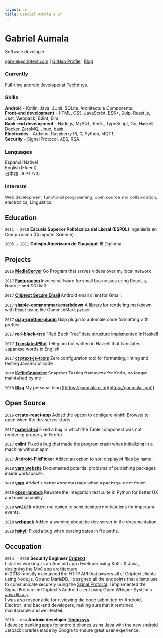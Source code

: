 ```yaml
---
layout: cv
title: Gabriel Aumala's CV
---
```

# Gabriel Aumala
Software developer

<div id="webaddress">
<a href="mailto:gabriel@criptext.com">gabriel@criptext.com</a>
| <a href="https://github.com/GAumala">GitHub Profile</a>
| <a href="https://gaumala.com">Blog</a>
</div>


### Currently

Full-time android developer at [Technisys](https://www.technisys.com/).

### Skills

**Android** - Kotlin, Java, JUnit, SQLite, Architecture Components.<br>
**Front-end development** - HTML, CSS, JavaScript, ES6+, Gulp, React.js, Jest, Webpack, Eslint, Elm.<br>
**Back-end development** - Node.js, MySQL, Redis, TypeScript, Go, Haskell, Docker, ZeroMQ, Linux, bash.<br>
**Electronics** - Arduino, Raspberry Pi, C, Python, MQTT.<br>
**Security** - Signal Protocol, AES, RSA. 

### Languages

Español (Native)<br>
English (Fluent)<br> 
日本語 (JLPT N3)

### Interests

Web development, functional programming, open source and collaboration,
electronics, Linguistics.


## Education

`2011 - 2018`
__Escuela Superior Politécnica del Litoral (ESPOL)__
Ingeniería en Computación (Computer Science)

`2005 - 2011`
__Colegio Americano de Guayaquil__
IB Diploma


## Projects

`2016`
**[MediaServer](https://github.com/GAumala/MediaServer)**
Go Program that serves videos over my local network

`2017`
**[Facturacion](https://github.com/GAumala/Facturacion)**
Invoice software for small businesses using React.js, Node.js and SQLite3

`2017`
**[Criptext Secure Email](https://play.google.com/store/apps/details?id=com.criptext.secureemail)**
Android email client for Gmail.

`2017`
**[simple-commonmark-markdown](https://github.com/GAumala/simple-commonmark-react)**
A library for rendering markdown with React using the CommonMark parser

`2017`
**[gulp-prettier-plugin](https://github.com/GAumala/gulp-prettier-plugin)**
Gulp plugin to automate code formatting with prettier

`2017`
**[red-black-tree](https://github.com/GAumala/red-black-tree)**
"Red Black Tree" data structure implemented in Haskell

`2017`
**[TranslateJPBot](https://github.com/GAumala/TranslateJPBot)**
Telegram bot written in Haskell that translates Japanese words to English

`2017`
**[criptext-js-tools](https://github.com/Criptext/criptext-js-tools)**
Zero configuration tool for formatting, linting and testing JavaScript code

`2018`
**[KotlinSnapshot](https://github.com/Karumi/KotlinSnapshot)**
Snapshot Testing framework for Kotlin, no longer maintained by me

`2018`
**[Blog](https://github.com/GAumala/Blog)**
My personal blog ([https://gaumala.com](https://gaumala.com))

## Open Source 

`2016`
**[create-react-app](https://github.com/facebookincubator/create-react-app/pull/1148)**
Added the option to configure which Browser to open when the dev server starts.

`2017`
**[material-ui](https://github.com/callemall/material-ui/pull/7484)**
Fixed a bug in which the Table component was not rendering properly in Firefox.

`2017`
**[eslint](https://github.com/eslint/eslint/pull/9169)**
Fixed a bug that made the program crash when initializing in a machine without npm.

`2017`
**[Android-FilePicker](https://github.com/DroidNinja/Android-FilePicker/pull/104)**
Added an option to sort displayed files by name.

`2018`
**[yarn website](https://github.com/yarnpkg/website/pull/755)**
Documented potential problems of publishing packages inside workspaces.

`2018`
**[yarn](https://github.com/yarnpkg/yarn/pull/5213)**
Added a better error message when a package is not found.

`2018`
**[open-lambda](https://github.com/open-lambda/open-lambda/pull/41)**
Rewrote the integration test suite in Python for better UX and maintainability.

`2018`
**[wc2018](https://github.com/cedricblondeau/world-cup-2018-cli-dashboard/issues/28)**
Added the option to send desktop notifications for important events.

`2018`
**[webpack](https://github.com/webpack/webpack.js.org/pull/2459)**
Added a warning about the dev server in the documentation.

`2018`
**[hakyll](https://github.com/jaspervdj/hakyll/pull/666)**
Fixed a bug when parsing dates in file paths.


## Occupation

`2014 - 2018`
**Security Engineer [Criptext](https://criptext.com)**<br>
I started working as an Android app developer using Kotlin & Java, designing the
MvC app architecture.<br>
in 2018 I mostly maintained the HTTP API that powers all of Criptext clients using 
Node.js, Go and MariaDB. I designed all the endpoints that clients use to communicate 
securely using the [Signal Protocol](https://en.wikipedia.org/wiki/Signal_Protocol). 
I implemented the Signal Protocol in Criptext's Android client using Open 
Whisper System's [Java library](https://github.com/signalapp/libsignal-protocol-java).<br>
I was also responsible for reviewing the code submitted by Android, Electron, 
and backend developers, making sure that it remained maintainable and well tested.

`2018 - now`
**Android developer [Technisys](https://www.technisys.com/)**<br>
I develop banking apps for android phones using Java with the new android 
Jetpack libraries made by Google to ensure great user experience.

<!-- ### Footer
Last updated: January 2019 -->


